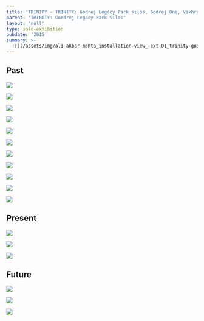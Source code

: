 ```yaml
---
title: 'TRINITY ~ TRINITY: Godrej Legacy Park silos, Godrej One, Vikhroli, 2015'
parent: 'TRINITY: Gordrej Legacy Park Silos'
layout: 'null'
type: solo-exhibition
pubdate: '2015'
summary: >-
  ![](/assets/img/ali-akbar-mehta_installation-view_-ext-01_trinity-godrej_2015.jpg)
---
```

## Past

![](/assets/img/ali-akbar-mehta_installation-view_-past-01_trinity-godrej_2015.jpg)

![](/assets/img/ali-akbar-mehta_installation-view_-past-02_trinity-godrej_2015.jpg)

![](/assets/img/ali-akbar-mehta_installation-view_-past-10_trinity-godrej_2015.jpg)

![](/assets/img/ali-akbar-mehta_installation-view_-past-05_trinity-godrej_2015.jpg)

![](/assets/img/ali-akbar-mehta_installation-view_-past-07_trinity-godrej_2015.jpg)

![](/assets/img/ali-akbar-mehta_installation-view_-past-09_trinity-godrej_2015.jpg)

![](/assets/img/ali-akbar-mehta_installation-view_-past-11_trinity-godrej_2015.jpg)

![](/assets/img/ali-akbar-mehta_installation-view_-past-04_trinity-godrej_2015.jpg)

![](/assets/img/ali-akbar-mehta_installation-view_-past-03_trinity-godrej_2015.jpg)

![](/assets/img/ali-akbar-mehta_installation-view_-past-12_trinity-godrej_2015.jpg)

![](/assets/img/ali-akbar-mehta_installation-view_-past-13_trinity-godrej_2015.jpg)

## Present

![](/assets/img/ali-akbar-mehta_installation-view_-present-01_trinity-godrej_2015.jpg)

![](/assets/img/ali-akbar-mehta_installation-view_-present-04_trinity-godrej_2015.jpg)

![](/assets/img/ali-akbar-mehta_installation-view_-present-05_trinity-godrej_2015.jpg)

## Future

![](/assets/img/ali-akbar-mehta_installation-view_-future-01_trinity-godrej_2015.jpg)

![](/assets/img/ali-akbar-mehta_installation-view_-future-02_trinity-godrej_2015.jpg)

![](/assets/img/ali-akbar-mehta_installation-view_-ext-03_trinity-godrej_2015.jpg)
